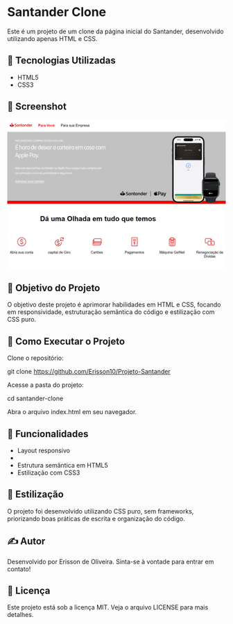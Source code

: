 <h1>Santander Clone</h1>

Este é um projeto de um clone da página inicial do Santander, desenvolvido utilizando apenas HTML e CSS.

<h2>📌 Tecnologias Utilizadas</h2>
<ul>
<li>HTML5</li>

<li>CSS3</li>
</ul>

<h2>📸 Screenshot</h2>

<img src="https://github.com/Erisson10/Projeto-Santander/blob/main/projeto%20santader.png?raw=true"/>

<br>
<h2>🎯 Objetivo do Projeto</h2>

O objetivo deste projeto é aprimorar habilidades em HTML e CSS, focando em responsividade, estruturação semântica do código e estilização com CSS puro.

<h2>🚀 Como Executar o Projeto</h2>

Clone o repositório:

git clone https://github.com/Erisson10/Projeto-Santander

Acesse a pasta do projeto:

cd santander-clone

Abra o arquivo index.html em seu navegador.



<h2>📌 Funcionalidades </h2>
<ul>
<li>Layout responsivo<li>

<li>Estrutura semântica em HTML5</li>

<li>Estilização com CSS3</li>
</ul>

<h2>🎨 Estilização</h2>

O projeto foi desenvolvido utilizando CSS puro, sem frameworks, priorizando boas práticas de escrita e organização do código.

<h2>✍️ Autor</h2>

Desenvolvido por Erisson de Oliveira. Sinta-se à vontade para entrar em contato!

<h2>📜 Licença</h2>

Este projeto está sob a licença MIT. Veja o arquivo LICENSE para mais detalhes.
